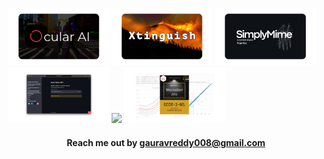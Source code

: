 <a href="https://github.com/gauravreddy08/OcularAI"><img src="assets/ocularai.png"  width="32%"></a>
<a href="https://github.com/gauravreddy08/Xtinguish"><img src="assets/xtinguish.png"  width="32%"></a>
<a href="https://github.com/gauravreddy08/SimplyMime"><img src="assets/simplymime.png"  width="32%"></a>
<a href="https://github.com/gauravreddy08/food-vision"><img src="assets/foodvision.png"  width="32%"></a>
<a href="https://github.com/gauravreddy08/pytorch-vision-transformer"><img src="assets/vitpytorch.png"  width="32%"></a>
<a href="https://github.com/gauravreddy08/Stock-Price-Prediction-Model"><img src="assets/stockprice.png"  width="32%"></a>

<h4 align="center">Reach me out by <a href="mailto:gauravreddy008@gmail.com">gauravreddy008@gmail.com</a></h4> 
